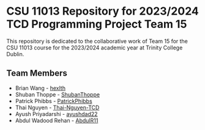 # CSU 11013 Repository for 2023/2024 TCD Programming Project Team 15

This repository is dedicated to the collaborative work of Team 15 for the CSU 11013 course for the 2023/2024 academic year at Trinity College Dublin.

## Team Members

- Brian Wang - [hexlth](https://github.com/hexlth)
- Shuban Thoppe - [ShubanThoppe](https://github.com/ShubanThoppe)
- Patrick Phibbs - [PatrickPhibbs](https://github.com/PatrickPhibbs)
- Thai Nguyen - [Thai-Nguyen-TCD](https://github.com/Thai-Nguyen-TCD)
- Ayush Priyadarshi - [ayushdad22](https://github.com/ayushdad22)
- Abdul Wadood Rehan - [AbdulR11](https://github.com/AbdulR11)
